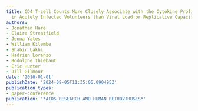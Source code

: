 ```yaml
---
title: CD4 T-cell Counts More Closely Associate with the Cytokine Profiles Observed
  in Acutely Infected Volunteers than Viral Load or Replicative Capacity
authors:
- Jonathan Hare
- Claire Streatfield
- Jenna Yates
- William Kilembe
- Shabir Lakhi
- Hadrien Lorenzo
- Rodolphe Thiebaut
- Eric Hunter
- Jill Gilmour
date: '2016-01-01'
publishDate: '2024-09-05T11:35:06.090495Z'
publication_types:
- paper-conference
publication: '*AIDS RESEARCH AND HUMAN RETROVIRUSES*'
---
```

